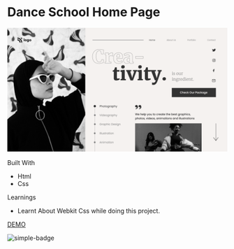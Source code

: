# Dance School Home Page

![Image](./p14.png)

Built With
- Html
- Css

Learnings
- Learnt About Webkit Css while doing this project.

[DEMO](https://gnw-dancing-school-home-page.netlify.app/)

![simple-badge](https://img.shields.io/badge/HTML-CSS-blue)